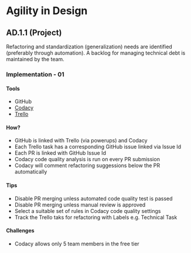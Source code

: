 Agility in Design
=================

## AD.1.1 (Project)

Refactoring and standardization (generalization) needs are identified (preferably through automation). A backlog for managing technical debt is maintained by the team.

### Implementation - 01

#### Tools
- GitHub
- [Codacy](https://www.codacy.com/)
- [Trello](https://trello.com/)

#### How?
- GitHub is linked with Trello (via powerups) and Codacy
- Each Trello task has a corresponding GitHub issue linked via Issue Id
- Each PR is linked with GitHub Issue Id 
- Codacy code quality analysis is run on every PR submission
- Codacy will comment refactoring suggessions below the PR automatically 

#### Tips
- Disable PR merging unless automated code quality test is passed
- Disable PR merging unless manual review is approved
- Select a suitable set of rules in Codacy code quality settings
- Track the Trello taks for refactoring with Labels e.g. Technical Task 

#### Challenges
- Codacy allows only 5 team members in the free tier 
